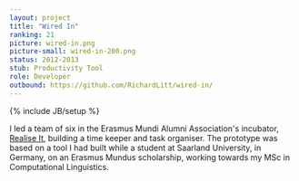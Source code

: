 ```yaml
---
layout: project
title: "Wired In"
ranking: 21
picture: wired-in.png
picture-small: wired-in-200.png
status: 2012-2013
stub: Productivity Tool
role: Developer
outbound: https://github.com/RichardLitt/wired-in/
---
```

{% include JB/setup %}

I led a team of six in the Erasmus Mundi Alumni Association's incubator, [Realise It](http://www.em-a.eu/en/ema-activities/realise-it.html), building a time keeper and task organiser. The prototype was based on a tool I had built while a student at Saarland University, in Germany, on an Erasmus Mundus scholarship, working towards my MSc in Computational Linguistics.